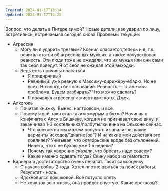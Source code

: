```yaml
---
Created: 2024-01-17T13:14
Updated: 2024-01-17T14:28
---
```

Вопрос: что делать в Питере зимой?
Новые детали: как ударил по лицу, встретились, встречаемся сегодня снова
Проблемы текущие:
- Агрессия
    - Могу ли я ударить трезвым? Ксения опасается,теперь и я, т.к. почитал статьи об агрессивных мужьях, а также почувствовал ревность. Эти люди тоже не ожидали, что их мужья или они сами так себя поведут. Я от себя не ожидал этой выходки.
    - Ведь есть причины опасаться
        - Я придирчивый
        - Ревнивый: уже ревную к Максиму-дирижёру-ёбарю. Но не всех. Но иногда без оснований. Ревность — также моя проблема. Будем разбирать? Что можно сделать?
        - Я проявлял агрессию к животным: коты, Джек.
- Алкоголь
    - Почитал книжку. Вынес: налтроксон, и всё.
    - Почему я всё-таки стал таким хмурым с бухла? Начиная с конфликта с Алсу в Бишкеке, когда я не признавал свою вину, и заканчивая 1-3 коктельчика/полбутылки вина на Ольхоне сейчас.
        - Что конкретно мы можем получить из анализов: какие варианты исходов/”диагнозов”? И на какие мои действия это повлияет? Учитывая, что октябрьские вроде без отклонений. Ничего, что я не бухаю уже 1.5 недели?
        - Почему так уверенно сказали, что бросать надо совсем?
        - Какие именно сдавать тогда? Скину набор из гемотеста
- Карьера и достигаторство очень печалят. Гасит самооценку
    - С начала войны 2 года. Хотел плотно взяться за поиск работы. Результат - ноль.
    - Вдохновился докшколой. Всё потухло опять
    - Не хочу так всю жизнь, она пройдёт впустую. Какие прогнозы?